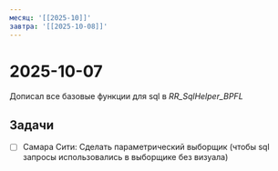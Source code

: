 ```yaml
---
месяц: '[[2025-10]]'
завтра: '[[2025-10-08]]'
---
```


# 2025-10-07

Дописал все базовые функции для sql в _RR_SqlHelper_BPFL_ 

## Задачи

 - [ ] Самара Сити: Сделать параметрический выборщик (чтобы sql запросы использовались в выборщике без визуала)
